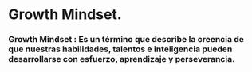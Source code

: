 # Growth Mindset.

### Growth Mindset : Es un término que describe la creencia de que nuestras habilidades, talentos e inteligencia pueden desarrollarse con esfuerzo, aprendizaje y perseverancia.
